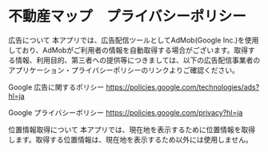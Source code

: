 # 不動産マップ　プライバシーポリシー

広告について
本アプリでは、広告配信ツールとしてAdMob(Google Inc.)を使用しており、AdMobがご利用者の情報を自動取得する場合がございます。取得する情報、利用目的、第三者への提供等につきましては、以下の広告配信事業者のアプリケーション・プライバシーポリシーのリンクよりご確認ください。

Google 広告に関するポリシー
https://policies.google.com/technologies/ads?hl=ja

Google プライバシーポリシー
https://policies.google.com/privacy?hl=ja

位置情報取得について
本アプリでは、現在地を表示するために位置情報を取得します。取得する位置情報は、現在地を表示するため以外には使用しません。
